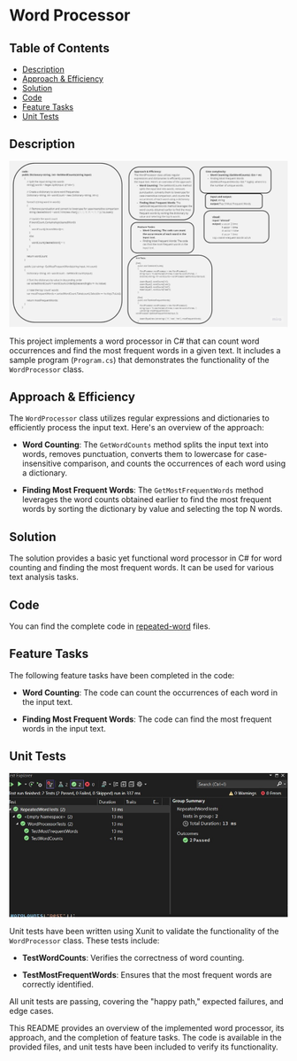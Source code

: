 ﻿# Word Processor

## Table of Contents

- [Description](#description)
- [Approach & Efficiency](#approach--efficiency)
- [Solution](#solution)
- [Code](#code)
- [Feature Tasks](#feature-tasks)
- [Unit Tests](#unit-tests)

## Description

 ![repeated-word](./repet2.jpg)

This project implements a word processor in C# that can count word occurrences and find the most frequent words in a given text. It includes a sample program (`Program.cs`) that demonstrates the functionality of the `WordProcessor` class.

## Approach & Efficiency

The `WordProcessor` class utilizes regular expressions and dictionaries to efficiently process the input text. Here's an overview of the approach:

- **Word Counting**: The `GetWordCounts` method splits the input text into words, removes punctuation, converts them to lowercase for case-insensitive comparison, and counts the occurrences of each word using a dictionary.

- **Finding Most Frequent Words**: The `GetMostFrequentWords` method leverages the word counts obtained earlier to find the most frequent words by sorting the dictionary by value and selecting the top N words.

## Solution

The solution provides a basic yet functional word processor in C# for word counting and finding the most frequent words. It can be used for various text analysis tasks.

## Code

You can find the complete code in [repeated-word](./WordProcessor.cs) files.

## Feature Tasks

The following feature tasks have been completed in the code:

- **Word Counting**: The code can count the occurrences of each word in the input text.

- **Finding Most Frequent Words**: The code can find the most frequent words in the input text.

## Unit Tests

![ test](./repet.jpg)

Unit tests have been written using Xunit to validate the functionality of the `WordProcessor` class. These tests include:

- **TestWordCounts**: Verifies the correctness of word counting.

- **TestMostFrequentWords**: Ensures that the most frequent words are correctly identified.

All unit tests are passing, covering the "happy path," expected failures, and edge cases.

This README provides an overview of the implemented word processor, its approach, and the completion of feature tasks. The code is available in the provided files, and unit tests have been included to verify its functionality.
